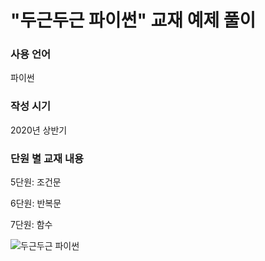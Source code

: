 # "두근두근 파이썬" 교재 예제 풀이

### 사용 언어
파이썬

### 작성 시기
2020년 상반기

### 단원 별 교재 내용

5단원: 조건문

6단원: 반복문

7단원: 함수

![두근두근 파이썬](https://user-images.githubusercontent.com/70440577/230855315-4406d318-b7e7-46eb-8107-4f290860c423.jpg)
